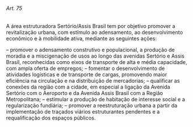 
###### Art. 75
A área estruturadora Sertório/Assis Brasil tem por objetivo promover a revitalização urbana, com estímulo ao adensamento, ao desenvolvimento econômico e à mobilidade ativa, mediante as seguintes ações:

– promover o adensamento construtivo e populacional, a produção de moradia e a miscigenação de usos ao longo das avenidas Sertório e Assis Brasil, reconhecidas como eixos de transporte de alta e média capacidade, com ampla oferta de empregos;
– fomentar o desenvolvimento de atividades logísticas e de transporte de cargas, promovendo maior eficiência na circulação e na distribuição de mercadorias;
– qualificar as conexões da região com a cidade, em especial a ligação da Avenida Sertório com o Aeroporto e da Avenida Assis Brasil com a Região Metropolitana;
– estimular a produção de habitação de interesse social e a regularização fundiária;
– promover a reestruturação urbana a partir da implementação de traçados viários estruturantes pendentes e a requalificação dos espaços públicos.
